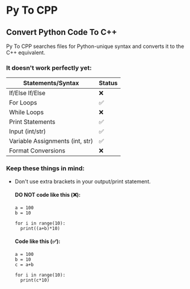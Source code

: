 # Py To CPP
## Convert Python Code To C++

Py To CPP searches files for Python-unique syntax and converts it to the C++ equivalent. 

### It doesn't work perfectly yet:
| Statements/Syntax  | Status |
| ------------- | ------------- |
| If/Else If/Else  | ❌  |
| For Loops | ✅  |
| While Loops | ❌  |
| Print Statements | ✅  |
| Input (int/str) | ✅  |
| Variable Assignments (int, str) | ✅  |
| Format Conversions | ❌  |

### Keep these things in mind:
- Don't use extra brackets in your output/print statement.

  #### DO NOT code like this (❌):
  ```
  a = 100
  b = 10

  for i in range(10):
    print((a+b)*10)
  ```
  #### Code like this (✅):
  ```
  a = 100
  b = 10
  c = a+b
  
  for i in range(10):
    print(c*10)
  ```
